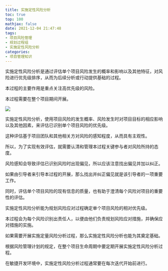 ```yaml
---
title: 实施定性风险分析
toc: true
top: 100
mathjax: false
date: 2021-12-04 21:47:48
tags:
- 项目风险管理
- 规划过程组
- 实施定性风险分析
categories:
- 项目管理知识
---
```

实施定性风险分析是通过评估单个项目风险发生的概率和影响以及其他特征，对风险进行优先级排序，从而为后续分析或行动提供基础的过程。

本过程的主要作用是重点关注高优先级的风险。  

本过程需要在整个项目期间开展。  

<img src="https://ddabb.github.io/photos/pmpimages/数据流向图/11.3实施定性风险分析.png"/>

实施定性风险分析，使用项目风险的发生概率、风险发生时对项目目标的相应影响以及其他因素，来评估已识别单个项目风险的优先级。

这种评估基于项目团队和其他相关方对风险的感知程度，从而具有主观性。

所以，为了实现有效评估，就需要认清和管理本过程关键参与者对风险所持的态度。

风险感知会导致评估已识别风险时出现偏见，所以应该注意找出偏见并加以纠正。

如果由引导者来引导本过程的开展，那么找出并纠正偏见就是该引导者的一项重要工作。

同时，评估单个项目风险的现有信息的质量，也有助于澄清每个风险对项目的重要性的评估。

实施定性风险分析能为规划风险应对过程确定单个项目风险的相对优先级。

本过程会为每个风险识别出责任人，以便由他们负责规划风险应对措施，并确保应对措施的实施。

如果需要开展实施定量风险分析过程，那么实施定性风险分析也能为其奠定基础。

根据风险管理计划的规定，在整个项目生命周期中要定期开展实施定性风险分析过程。

在敏捷开发环境中，实施定性风险分析过程通常要在每次迭代开始前进行。
